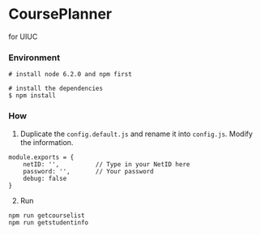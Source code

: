 # CoursePlanner
for UIUC

### Environment
```
# install node 6.2.0 and npm first

# install the dependencies
$ npm install
```

### How
1. Duplicate the `config.default.js` and rename it into `config.js`. Modify the information.
```
module.exports = {
    netID: '',          // Type in your NetID here
    password: '',       // Your password
    debug: false
}
```

2. Run
```
npm run getcourselist
npm run getstudentinfo
```
